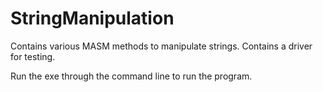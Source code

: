 # StringManipulation
Contains various MASM methods to manipulate strings. Contains a driver for testing.

Run the exe through the command line to run the program.
